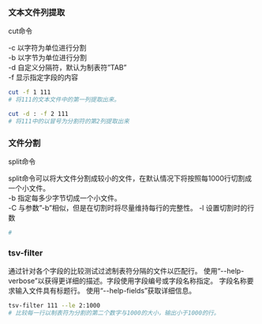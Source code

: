 ### 文本文件列提取

cut命令

-c	以字符为单位进行分割\
-b	以字节为单位进行分割\
-d	自定义分隔符，默认为制表符”TAB”\
-f	显示指定字段的内容

```bash
cut -f 1 111
# 将111的文本文件中的第一列提取出来。

cut -d : -f 2 111
# 将111中的以冒号为分割符的第2列提取出来
```

### 文件分割

split命令

split命令可以将大文件分割成较小的文件，在默认情况下将按照每1000行切割成一个小文件。\
-b	指定每多少字节切成一个小文件。\
-C	与参数”-b”相似，但是在切割时将尽量维持每行的完整性。
-l  设置切割时的行数
```bash
#

```

### tsv-filter

通过针对各个字段的比较测试过滤制表符分隔的文件以匹配行。 使用“--help-verbose”以获得更详细的描述。字段使用字段编号或字段名称指定。 字段名称要求输入文件具有标题行。 使用“--help-fields”获取详细信息。

```bash
tsv-filter 111 --le 2:1000 
# 比较每一行以制表符为分割的第二个数字与1000的大小，输出小于1000的行。
```